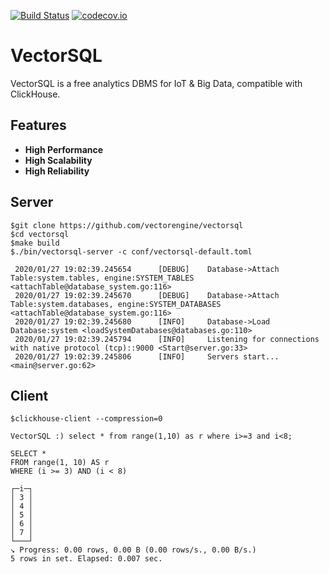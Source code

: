 [![Build Status](https://api.travis-ci.org/vectorengine/vectorsql.svg?branch=master)](https://travis-ci.org/vectorengine/vectorsql)
[![codecov.io](https://codecov.io/gh/vectorengine/vectorsql/branch/master/graph/badge.svg)](https://codecov.io/gh/vectorengine/vectorsql/branch/master)

# VectorSQL

VectorSQL is a free analytics DBMS for IoT & Big Data, compatible with ClickHouse.

## Features

* **High Performance**
* **High Scalability**
* **High Reliability**

## Server

```
$git clone https://github.com/vectorengine/vectorsql
$cd vectorsql
$make build
$./bin/vectorsql-server -c conf/vectorsql-default.toml
	
 2020/01/27 19:02:39.245654    	 [DEBUG] 	Database->Attach Table:system.tables, engine:SYSTEM_TABLES <attachTable@database_system.go:116>
 2020/01/27 19:02:39.245670    	 [DEBUG] 	Database->Attach Table:system.databases, engine:SYSTEM_DATABASES <attachTable@database_system.go:116>
 2020/01/27 19:02:39.245680    	 [INFO] 	Database->Load Database:system <loadSystemDatabases@databases.go:110>
 2020/01/27 19:02:39.245794    	 [INFO] 	Listening for connections with native protocol (tcp)::9000 <Start@server.go:33>
 2020/01/27 19:02:39.245806    	 [INFO] 	Servers start... <main@server.go:62>
```

## Client

```
$clickhouse-client --compression=0

VectorSQL :) select * from range(1,10) as r where i>=3 and i<8;

SELECT *
FROM range(1, 10) AS r
WHERE (i >= 3) AND (i < 8)

┌─i─┐
│ 3 │
│ 4 │
│ 5 │
│ 6 │
│ 7 │
└───┘
↘ Progress: 0.00 rows, 0.00 B (0.00 rows/s., 0.00 B/s.) 
5 rows in set. Elapsed: 0.007 sec.
```
